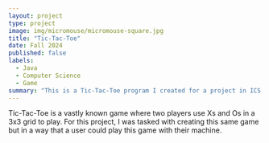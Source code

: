 ```yaml
---
layout: project
type: project
image: img/micromouse/micromouse-square.jpg
title: "Tic-Tac-Toe"
date: Fall 2024
published: false
labels:
  - Java
  - Computer Science
  - Game
summary: "This is a Tic-Tac-Toe program I created for a project in ICS 211."
---
```


Tic-Tac-Toe is a vastly known game where two players use Xs and Os in a 3x3 grid to play. For this project, I was tasked with creating this same game but in a way that a user could play this game with their machine. 
